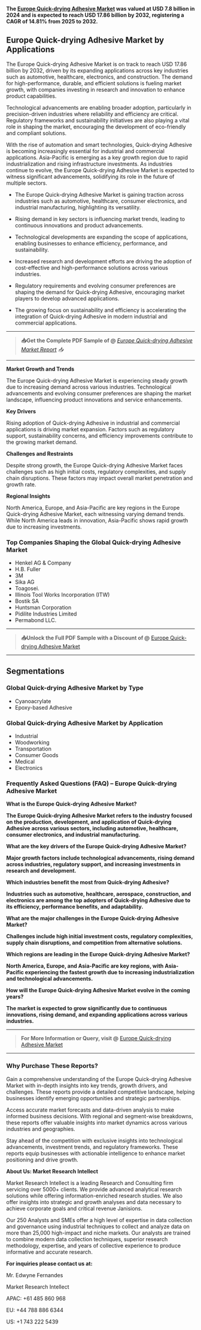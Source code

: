 <p><strong>The <a href="https://www.marketresearchintellect.com/download-sample/?rid=929500&amp;utm_source=Pulse-April-Europe&amp;utm_medium=852">Europe Quick-drying Adhesive Market</a> was valued at USD 7.8 billion in 2024 and is expected to reach USD 17.86 billion by 2032, registering a CAGR of 14.81% from 2025 to 2032.</strong></p><h2>Europe Quick-drying Adhesive Market by Applications&nbsp;</h2><p><p>The Europe Quick-drying Adhesive Market is on track to reach USD 17.86 billion by 2032, driven by its expanding applications across key industries such as automotive, healthcare, electronics, and construction. The demand for high-performance, durable, and efficient solutions is fueling market growth, with companies investing in research and innovation to enhance product capabilities.</p><p>Technological advancements are enabling broader adoption, particularly in precision-driven industries where reliability and efficiency are critical. Regulatory frameworks and sustainability initiatives are also playing a vital role in shaping the market, encouraging the development of eco-friendly and compliant solutions.</p><p>With the rise of automation and smart technologies, Quick-drying Adhesive is becoming increasingly essential for industrial and commercial applications. Asia-Pacific is emerging as a key growth region due to rapid industrialization and rising infrastructure investments. As industries continue to evolve, the Europe Quick-drying Adhesive Market is expected to witness significant advancements, solidifying its role in the future of multiple sectors.</p></p><ul><li><p>The Europe Quick-drying Adhesive Market is gaining traction across industries such as automotive, healthcare, consumer electronics, and industrial manufacturing, highlighting its versatility.</p></li><li><p>Rising demand in key sectors is influencing market trends, leading to continuous innovations and product advancements.</p></li><li><p>Technological developments are expanding the scope of applications, enabling businesses to enhance efficiency, performance, and sustainability.</p></li><li><p>Increased research and development efforts are driving the adoption of cost-effective and high-performance solutions across various industries.</p></li><li><p>Regulatory requirements and evolving consumer preferences are shaping the demand for Quick-drying Adhesive, encouraging market players to develop advanced applications.</p></li><li><p>The growing focus on sustainability and efficiency is accelerating the integration of Quick-drying Adhesive in modern industrial and commercial applications.</p></li></ul><hr /><blockquote><p><strong><span class="font-[700]">📥Get the Complete PDF Sample of @ </span></strong><em><span class="font-[700]"><a href="https://www.marketresearchintellect.com/download-sample/?rid=929500&amp;utm_source=Pulse-April-Europe&amp;utm_medium=852" target="_blank" data-tracking-control-name="article-ssr-frontend-pulse_little-text-block" data-tracking-will-navigate="" data-test-link="">Europe Quick-drying Adhesive Market Report</a>&nbsp;📥</span></em></p></blockquote><hr /><p class="" data-start="77" data-end="360"><strong data-start="77" data-end="105">Market Growth and Trends</strong></p><p class="" data-start="77" data-end="360">The Europe Quick-drying Adhesive Market is experiencing steady growth due to increasing demand across various industries. Technological advancements and evolving consumer preferences are shaping the market landscape, influencing product innovations and service enhancements.</p><p class="" data-start="362" data-end="606"><strong data-start="362" data-end="377">Key Drivers</strong></p><p class="" data-start="362" data-end="606">Rising adoption of Quick-drying Adhesive in industrial and commercial applications is driving market expansion. Factors such as regulatory support, sustainability concerns, and efficiency improvements contribute to the growing market demand.</p><p class="" data-start="608" data-end="849"><strong data-start="608" data-end="637">Challenges and Restraints</strong></p><p class="" data-start="608" data-end="849">Despite strong growth, the Europe Quick-drying Adhesive Market faces challenges such as high initial costs, regulatory complexities, and supply chain disruptions. These factors may impact overall market penetration and growth rate.</p><p class="" data-start="851" data-end="1095"><strong data-start="851" data-end="872">Regional Insights</strong></p><p class="" data-start="851" data-end="1095">North America, Europe, and Asia-Pacific are key regions in the Europe Quick-drying Adhesive Market, each witnessing varying demand trends. While North America leads in innovation, Asia-Pacific shows rapid growth due to increasing investments.</p><p><h3>Top Companies Shaping the Global Quick-drying Adhesive Market </h3><ul><li>Henkel AG & Company</li><li>H.B. Fuller</li><li>3M</li><li>Sika AG</li><li>Toagosei.</li><li>Illinois Tool Works Incorporation (ITW)</li><li>Bostik SA</li><li>Huntsman Corporation</li><li>Pidilite Industries Limited</li><li>Permabond LLC.</li></ul></p><hr /><blockquote><p><strong>📥Unlock the Full PDF Sample with a Discount of @</strong> <a href="https://www.marketresearchintellect.com/ask-for-discount/?rid=929500&amp;utm_source=Pulse-April-Europe&amp;utm_medium=852">Europe Quick-drying Adhesive Market</a></p></blockquote><hr /><p><h2>Segmentations</h2><h3>Global Quick-drying Adhesive Market by Type</h3><ul><li>Cyanoacrylate</li><li>Epoxy-based Adhesive</li></ul><h3>Global Quick-drying Adhesive Market by Application</h3><ul><li>Industrial</li><li>Woodworking</li><li>Transportation</li><li>Consumer Goods</li><li>Medical</li><li>Electronics</li></ul></p><h3><strong>Frequently Asked Questions (FAQ) &ndash; Europe Quick-drying Adhesive Market</strong></h3><p><strong>What is the Europe Quick-drying Adhesive Market?</strong></p><p><strong>The Europe Quick-drying Adhesive Market refers to the industry focused on the production, development, and application of Quick-drying Adhesive across various sectors, including automotive, healthcare, consumer electronics, and industrial manufacturing.</strong></p><p><strong>What are the key drivers of the Europe Quick-drying Adhesive Market?</strong></p><p><strong>Major growth factors include technological advancements, rising demand across industries, regulatory support, and increasing investments in research and development.</strong></p><p><strong>Which industries benefit the most from Quick-drying Adhesive?</strong></p><p><strong>Industries such as automotive, healthcare, aerospace, construction, and electronics are among the top adopters of Quick-drying Adhesive due to its efficiency, performance benefits, and adaptability.</strong></p><p><strong>What are the major challenges in the Europe Quick-drying Adhesive Market?</strong></p><p><strong>Challenges include high initial investment costs, regulatory complexities, supply chain disruptions, and competition from alternative solutions.</strong></p><p><strong>Which regions are leading in the Europe Quick-drying Adhesive Market?</strong></p><p><strong>North America, Europe, and Asia-Pacific are key regions, with Asia-Pacific experiencing the fastest growth due to increasing industrialization and technological advancements.</strong></p><p><strong>How will the Europe Quick-drying Adhesive Market evolve in the coming years?</strong></p><p><strong>The market is expected to grow significantly due to continuous innovations, rising demand, and expanding applications across various industries.</strong></p><hr /><blockquote><p><span class="font-[700]"><strong>For More Information or Query, visit&nbsp;@</strong>&nbsp;</span><span class="font-[700]"><a href="https://www.marketresearchintellect.com/product/global-quick-drying-adhesive-market/?utm_source=Linkedin&utm_medium=852" target="_blank" data-tracking-control-name="article-ssr-frontend-pulse_little-text-block" data-tracking-will-navigate="" data-test-link="">Europe Quick-drying Adhesive Market</a></span></p></blockquote><hr /><h3><strong data-start="0" data-end="31">Why Purchase These Reports?</strong></h3><p class="" data-start="35" data-end="297">Gain a comprehensive understanding of the Europe Quick-drying Adhesive Market with in-depth insights into key trends, growth drivers, and challenges. These reports provide a detailed competitive landscape, helping businesses identify emerging opportunities and strategic partnerships.</p><p class="" data-start="299" data-end="540">Access accurate market forecasts and data-driven analysis to make informed business decisions. With regional and segment-wise breakdowns, these reports offer valuable insights into market dynamics across various industries and geographies.</p><p class="" data-start="542" data-end="784">Stay ahead of the competition with exclusive insights into technological advancements, investment trends, and regulatory frameworks. These reports equip businesses with actionable intelligence to enhance market positioning and drive growth.</p><p><strong><span class="font-[700]">About Us: Market Research Intellect</span></strong></p><p><span class="">Market Research Intellect is a leading Research and Consulting firm servicing over 5000+ clients. We provide advanced analytical research solutions while offering information-enriched research studies.&nbsp;</span>We also offer insights into strategic and growth analyses and data necessary to achieve corporate goals and critical revenue Janisions.</p><p><span class="">Our 250 Analysts and SMEs offer a high level of expertise in data collection and governance using industrial techniques to collect and analyze data on more than 25,000 high-impact and niche markets. Our analysts are trained to combine modern data collection techniques, superior research methodology, expertise, and years of collective experience to produce informative and accurate research.</span></p><p><strong>For inquiries please contact us at:</strong></p><p>Mr. Edwyne Fernandes</p><p>Market Research Intellect</p><p>APAC: +61 485 860 968</p><p>EU: +44 788 886 6344</p><p>US: +1 743 222 5439</p>